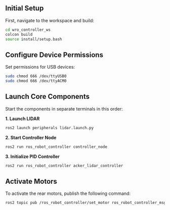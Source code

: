 ## Initial Setup

First, navigate to the workspace and build:

```bash
cd wro_controller_ws
colcon build
source install/setup.bash
```

## Configure Device Permissions

Set permissions for USB devices:

```bash
sudo chmod 666 /dev/ttyUSB0
sudo chmod 666 /dev/ttyACM0
```

## Launch Core Components

Start the components in separate terminals in this order:

**1. Launch LIDAR**
```bash
ros2 launch peripherals lidar.launch.py
```

**2. Start Controller Node**
```bash
ros2 run ros_robot_controller controller_node
```

**3. Initialize PID Controller**
```bash
ros2 run ros_robot_controller acker_lidar_controller
```

## Activate Motors

To activate the rear motors, publish the following command:

```bash
ros2 topic pub /ros_robot_controller/set_motor ros_robot_controller_msgs/msg/MotorsState "{data: [{id: 1, rps: 0}, {id: 2, rps: -0.7}, {id: 3, rps: 0}, {id: 4, rps: 0.7}]}"
```
